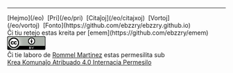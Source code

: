 
***
<div class="footer">

<div class="text-small">
[Hejmo](/eo)  [Pri](/eo/pri)  [Citaĵoj](/eo/citajxoj)  [Vortoj](/eo/vortoj)  [Fonto](https://github.com/ebzzry/ebzzry.github.io)
</div>
<div class="text-x-small">
Ĉi tiu retejo estas kreita per [emem](https://github.com/ebzzry/emem)
</div>

<div class="text-x-small">
<a rel="license" href="https://creativecommons.org/licenses/by/4.0/"><img alt="Krea Komunaĵo Permisilo" class="cc" src="/images/cc4-88x31.png" /></a><br>
Ĉi tie laboro de <a xmlns:cc="https://creativecommons.org/ns#" href="https://ebzzry.io" property="cc:attributionName" rel="cc:attributionURL">Rommel Martinez</a> estas permesilita sub <br>
<a rel="license" href="https://creativecommons.org/licenses/by/4.0/">Krea Komunaĵo Atribuado 4.0 Internacia Permesilo</a>
</div>

</div>

